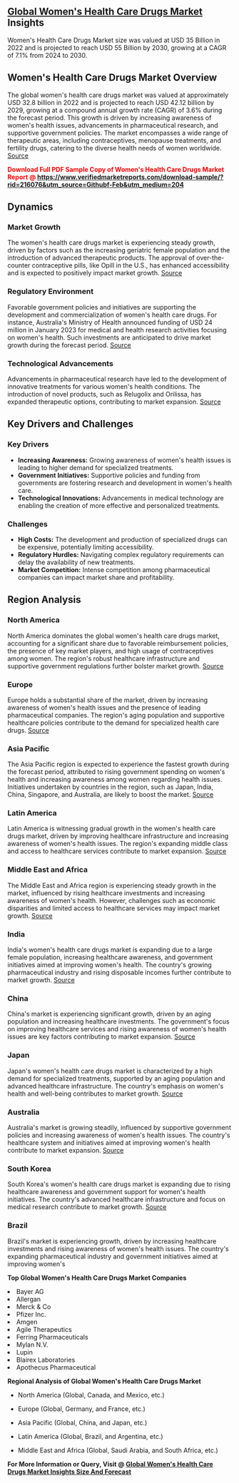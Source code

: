 <h2><a href="https://www.verifiedmarketreports.com/download-sample/?rid=216076&amp;utm_source=Githubf&amp;utm_medium=204" target="_blank">Global Women's Health Care Drugs Market</a> Insights</h2><p>Women's Health Care Drugs Market size was valued at USD 35 Billion in 2022 and is projected to reach USD 55 Billion by 2030, growing at a CAGR of 7.1% from 2024 to 2030.</p><p> <h2>Women's Health Care Drugs Market Overview</h2> <p>The global women's health care drugs market was valued at approximately USD 32.8 billion in 2022 and is projected to reach USD 42.12 billion by 2029, growing at a compound annual growth rate (CAGR) of 3.6% during the forecast period. This growth is driven by increasing awareness of women's health issues, advancements in pharmaceutical research, and supportive government policies. The market encompasses a wide range of therapeutic areas, including contraceptives, menopause treatments, and fertility drugs, catering to the diverse health needs of women worldwide. <a href="https://templeresearch-insights.com/reports/101563/women%255cs-health-care-drugs-market">Source</a></p> <p><strong><p><span class=""><span style="color: #ff0000;"><strong>Download Full PDF Sample Copy of Women's Health Care Drugs Market Report</strong> @ </span><a href="https://www.verifiedmarketreports.com/download-sample/?rid=216076&amp;utm_source=Githubf-Feb&amp;utm_medium=204" target="_blank">https://www.verifiedmarketreports.com/download-sample/?rid=216076&amp;utm_source=Githubf-Feb&amp;utm_medium=204</a></span></p></strong></p> <h2>Dynamics</h2> <h3>Market Growth</h3> <p>The women's health care drugs market is experiencing steady growth, driven by factors such as the increasing geriatric female population and the introduction of advanced therapeutic products. The approval of over-the-counter contraceptive pills, like Opill in the U.S., has enhanced accessibility and is expected to positively impact market growth. <a href="https://www.grandviewresearch.com/industry-analysis/womens-health-market">Source</a></p> <h3>Regulatory Environment</h3> <p>Favorable government policies and initiatives are supporting the development and commercialization of women's health care drugs. For instance, Australia's Ministry of Health announced funding of USD 24 million in January 2023 for medical and health research activities focusing on women's health. Such investments are anticipated to drive market growth during the forecast period. <a href="https://www.grandviewresearch.com/industry-analysis/womens-health-market">Source</a></p> <h3>Technological Advancements</h3> <p>Advancements in pharmaceutical research have led to the development of innovative treatments for various women's health conditions. The introduction of novel products, such as Relugolix and Orilissa, has expanded therapeutic options, contributing to market expansion. <a href="https://www.grandviewresearch.com/industry-analysis/womens-health-market">Source</a></p> <h2>Key Drivers and Challenges</h2> <h3>Key Drivers</h3> <ul> <li><strong>Increasing Awareness:</strong> Growing awareness of women's health issues is leading to higher demand for specialized treatments.</li> <li><strong>Government Initiatives:</strong> Supportive policies and funding from governments are fostering research and development in women's health care.</li> <li><strong>Technological Innovations:</strong> Advancements in medical technology are enabling the creation of more effective and personalized treatments.</li> </ul> <h3>Challenges</h3> <ul> <li><strong>High Costs:</strong> The development and production of specialized drugs can be expensive, potentially limiting accessibility.</li> <li><strong>Regulatory Hurdles:</strong> Navigating complex regulatory requirements can delay the availability of new treatments.</li> <li><strong>Market Competition:</strong> Intense competition among pharmaceutical companies can impact market share and profitability.</li> </ul> <h2>Region Analysis</h2> <h3>North America</h3> <p>North America dominates the global women's health care drugs market, accounting for a significant share due to favorable reimbursement policies, the presence of key market players, and high usage of contraceptives among women. The region's robust healthcare infrastructure and supportive government regulations further bolster market growth. <a href="https://www.grandviewresearch.com/industry-analysis/womens-health-market">Source</a></p> <h3>Europe</h3> <p>Europe holds a substantial share of the market, driven by increasing awareness of women's health issues and the presence of leading pharmaceutical companies. The region's aging population and supportive healthcare policies contribute to the demand for specialized health care drugs. <a href="https://www.grandviewresearch.com/industry-analysis/womens-health-market">Source</a></p> <h3>Asia Pacific</h3> <p>The Asia Pacific region is expected to experience the fastest growth during the forecast period, attributed to rising government spending on women's health and increasing awareness among women regarding health issues. Initiatives undertaken by countries in the region, such as Japan, India, China, Singapore, and Australia, are likely to boost the market. <a href="https://www.grandviewresearch.com/industry-analysis/womens-health-market">Source</a></p> <h3>Latin America</h3> <p>Latin America is witnessing gradual growth in the women's health care drugs market, driven by improving healthcare infrastructure and increasing awareness of women's health issues. The region's expanding middle class and access to healthcare services contribute to market expansion. <a href="https://www.grandviewresearch.com/industry-analysis/womens-health-market">Source</a></p> <h3>Middle East and Africa</h3> <p>The Middle East and Africa region is experiencing steady growth in the market, influenced by rising healthcare investments and increasing awareness of women's health. However, challenges such as economic disparities and limited access to healthcare services may impact market growth. <a href="https://www.grandviewresearch.com/industry-analysis/womens-health-market">Source</a></p> <h3>India</h3> <p>India's women's health care drugs market is expanding due to a large female population, increasing healthcare awareness, and government initiatives aimed at improving women's health. The country's growing pharmaceutical industry and rising disposable incomes further contribute to market growth. <a href="https://www.grandviewresearch.com/industry-analysis/womens-health-market">Source</a></p> <h3>China</h3> <p>China's market is experiencing significant growth, driven by an aging population and increasing healthcare investments. The government's focus on improving healthcare services and rising awareness of women's health issues are key factors contributing to market expansion. <a href="https://www.grandviewresearch.com/industry-analysis/womens-health-market">Source</a></p> <h3>Japan</h3> <p>Japan's women's health care drugs market is characterized by a high demand for specialized treatments, supported by an aging population and advanced healthcare infrastructure. The country's emphasis on women's health and well-being contributes to market growth. <a href="https://www.grandviewresearch.com/industry-analysis/womens-health-market">Source</a></p> <h3>Australia</h3> <p>Australia's market is growing steadily, influenced by supportive government policies and increasing awareness of women's health issues. The country's healthcare system and initiatives aimed at improving women's health contribute to market expansion. <a href="https://www.grandviewresearch.com/industry-analysis/womens-health-market">Source</a></p> <h3>South Korea</h3> <p>South Korea's women's health care drugs market is expanding due to rising healthcare awareness and government support for women's health initiatives. The country's advanced healthcare infrastructure and focus on medical research contribute to market growth. <a href="https://www.grandviewresearch.com/industry-analysis/womens-health-market">Source</a></p> <h3>Brazil</h3> <p>Brazil's market is experiencing growth, driven by increasing healthcare investments and rising awareness of women's health issues. The country's expanding pharmaceutical industry and government initiatives aimed at improving women's</p><p><strong>Top Global Women's Health Care Drugs Market Companies</strong></p><div data-test-id=""><p><li>Bayer AG</li><li> Allergan</li><li> Merck & Co</li><li> Pfizer Inc.</li><li> Amgen</li><li> Agile Therapeutics</li><li> Ferring Pharmaceuticals</li><li> Mylan N.V.</li><li> Lupin</li><li> Blairex Laboratories</li><li> Apothecus Pharmaceutical</li></p><div><strong>Regional Analysis of&nbsp;Global Women's Health Care Drugs Market</strong></div><ul><li dir="ltr"><p dir="ltr">North America&nbsp;(Global, Canada, and Mexico, etc.)</p></li><li dir="ltr"><p dir="ltr">Europe (Global, Germany, and France, etc.)</p></li><li dir="ltr"><p dir="ltr">Asia Pacific&nbsp;(Global, China, and Japan, etc.)</p></li><li dir="ltr"><p dir="ltr">Latin America&nbsp;(Global, Brazil, and Argentina, etc.)</p></li><li dir="ltr">Middle East and Africa&nbsp;(Global, Saudi Arabia, and South Africa, etc.)</li></ul><p><strong>For More Information or Query, Visit @&nbsp;</strong><strong><a href="https://www.verifiedmarketreports.com/product/women-s-health-care-drugs-market/?utm_source=Githubf&amp;utm_medium=204" target="_blank">Global Women's Health Care Drugs Market Insights Size And Forecast</a></strong></p></div>
